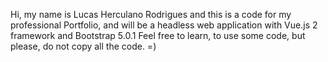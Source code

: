 Hi, my name is Lucas Herculano Rodrigues and this is a code for my professional Portfolio, and will be a headless web application with Vue.js 2 framework and Bootstrap 5.0.1
Feel free to learn, to use some code, but please, do not copy all the code. =)